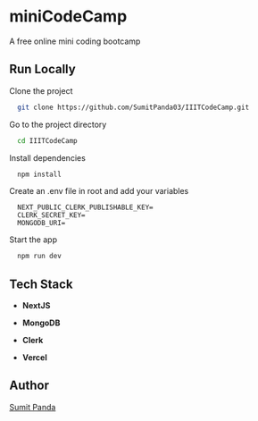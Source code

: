 
# miniCodeCamp

A free online mini coding bootcamp


## Run Locally

Clone the project

```bash
  git clone https://github.com/SumitPanda03/IIITCodeCamp.git
```

Go to the project directory

```bash
  cd IIITCodeCamp
```

Install dependencies

```bash
  npm install
```

Create an .env file in root and add your variables

```
  NEXT_PUBLIC_CLERK_PUBLISHABLE_KEY=
  CLERK_SECRET_KEY=
  MONGODB_URI=
```

Start the app

```bash
  npm run dev
```

## Tech Stack

- **NextJS**

- **MongoDB**

- **Clerk**

- **Vercel**

## Author

[Sumit Panda](https://www.github.com/SumitPanda03)
